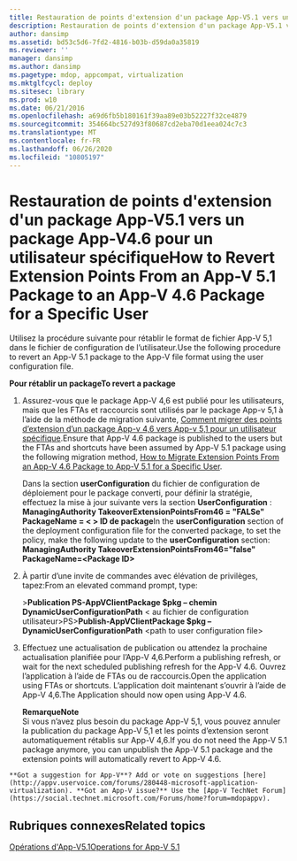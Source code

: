 ```yaml
---
title: Restauration de points d'extension d'un package App-V5.1 vers un package App-V4.6 pour un utilisateur spécifique
description: Restauration de points d'extension d'un package App-V5.1 vers un package App-V4.6 pour un utilisateur spécifique
author: dansimp
ms.assetid: bd53c5d6-7fd2-4816-b03b-d59da0a35819
ms.reviewer: ''
manager: dansimp
ms.author: dansimp
ms.pagetype: mdop, appcompat, virtualization
ms.mktglfcycl: deploy
ms.sitesec: library
ms.prod: w10
ms.date: 06/21/2016
ms.openlocfilehash: a69d6fb5b180161f39aa89e03b52227f32ce4879
ms.sourcegitcommit: 354664bc527d93f80687cd2eba70d1eea024c7c3
ms.translationtype: MT
ms.contentlocale: fr-FR
ms.lasthandoff: 06/26/2020
ms.locfileid: "10805197"
---
```

# <span data-ttu-id="19e5d-103">Restauration de points d'extension d'un package App-V5.1 vers un package App-V4.6 pour un utilisateur spécifique</span><span class="sxs-lookup"><span data-stu-id="19e5d-103">How to Revert Extension Points From an App-V 5.1 Package to an App-V 4.6 Package for a Specific User</span></span>


<span data-ttu-id="19e5d-104">Utilisez la procédure suivante pour rétablir le format de fichier App-V 5,1 dans le fichier de configuration de l’utilisateur.</span><span class="sxs-lookup"><span data-stu-id="19e5d-104">Use the following procedure to revert an App-V 5.1 package to the App-V file format using the user configuration file.</span></span>

**<span data-ttu-id="19e5d-105">Pour rétablir un package</span><span class="sxs-lookup"><span data-stu-id="19e5d-105">To revert a package</span></span>**

1.  <span data-ttu-id="19e5d-106">Assurez-vous que le package App-V 4,6 est publié pour les utilisateurs, mais que les FTAs et raccourcis sont utilisés par le package App-v 5,1 à l’aide de la méthode de migration suivante, [Comment migrer des points d’extension d’un package App-v 4,6 vers App-v 5,1 pour un utilisateur spécifique](how-to-migrate-extension-points-from-an-app-v-46-package-to-app-v-51-for-a-specific-user.md).</span><span class="sxs-lookup"><span data-stu-id="19e5d-106">Ensure that App-V 4.6 package is published to the users but the FTAs and shortcuts have been assumed by App-V 5.1 package using the following migration method, [How to Migrate Extension Points From an App-V 4.6 Package to App-V 5.1 for a Specific User](how-to-migrate-extension-points-from-an-app-v-46-package-to-app-v-51-for-a-specific-user.md).</span></span>

    <span data-ttu-id="19e5d-107">Dans la section **userConfiguration** du fichier de configuration de déploiement pour le package converti, pour définir la stratégie, effectuez la mise à jour suivante vers la section **UserConfiguration** : **ManagingAuthority TakeoverExtensionPointsFrom46 = "FALSe" PackageName = &lt; &gt; ID de package**</span><span class="sxs-lookup"><span data-stu-id="19e5d-107">In the **userConfiguration** section of the deployment configuration file for the converted package, to set the policy, make the following update to the **userConfiguration** section: **ManagingAuthority TakeoverExtensionPointsFrom46="false" PackageName=&lt;Package ID&gt;**</span></span>

2.  <span data-ttu-id="19e5d-108">À partir d’une invite de commandes avec élévation de privilèges, tapez:</span><span class="sxs-lookup"><span data-stu-id="19e5d-108">From an elevated command prompt, type:</span></span>

    <span data-ttu-id="19e5d-109">&gt;**Publication PS-AppVClientPackage $pkg – chemin DynamicUserConfigurationPath** &lt; au fichier de configuration utilisateur&gt;</span><span class="sxs-lookup"><span data-stu-id="19e5d-109">PS&gt;**Publish-AppVClientPackage $pkg –DynamicUserConfigurationPath** &lt;path to user configuration file&gt;</span></span>

3.  <span data-ttu-id="19e5d-110">Effectuez une actualisation de publication ou attendez la prochaine actualisation planifiée pour l’App-V 4,6.</span><span class="sxs-lookup"><span data-stu-id="19e5d-110">Perform a publishing refresh, or wait for the next scheduled publishing refresh for the App-V 4.6.</span></span> <span data-ttu-id="19e5d-111">Ouvrez l’application à l’aide de FTAs ou de raccourcis.</span><span class="sxs-lookup"><span data-stu-id="19e5d-111">Open the application using FTAs or shortcuts.</span></span> <span data-ttu-id="19e5d-112">L’application doit maintenant s’ouvrir à l’aide de App-V 4,6.</span><span class="sxs-lookup"><span data-stu-id="19e5d-112">The Application should now open using App-V 4.6.</span></span>

    **<span data-ttu-id="19e5d-113">Remarque</span><span class="sxs-lookup"><span data-stu-id="19e5d-113">Note</span></span>**  
    <span data-ttu-id="19e5d-114">Si vous n’avez plus besoin du package App-V 5,1, vous pouvez annuler la publication du package App-V 5,1 et les points d’extension seront automatiquement rétablis sur App-V 4,6.</span><span class="sxs-lookup"><span data-stu-id="19e5d-114">If you do not need the App-V 5.1 package anymore, you can unpublish the App-V 5.1 package and the extension points will automatically revert to App-V 4.6.</span></span>



~~~
**Got a suggestion for App-V**? Add or vote on suggestions [here](http://appv.uservoice.com/forums/280448-microsoft-application-virtualization). **Got an App-V issue?** Use the [App-V TechNet Forum](https://social.technet.microsoft.com/Forums/home?forum=mdopappv).
~~~

## <span data-ttu-id="19e5d-115">Rubriques connexes</span><span class="sxs-lookup"><span data-stu-id="19e5d-115">Related topics</span></span>


[<span data-ttu-id="19e5d-116">Opérations d'App-V5.1</span><span class="sxs-lookup"><span data-stu-id="19e5d-116">Operations for App-V 5.1</span></span>](operations-for-app-v-51.md)









